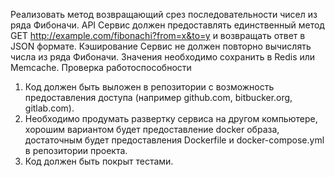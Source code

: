 Реализовать метод возвращающий срез последовательности чисел из ряда Фибоначи.
API
Сервис должен предоставлять единственный метод 
GET http://example.com/fibonachi?from=x&to=y и возвращать ответ в JSON формате.
Кэширование
Сервис не должен повторно вычислять числа из ряда Фибоначи. Значения необходимо сохранить в Redis или Memcache.
Проверка работоспособности
1.	Код должен быть выложен в репозитории с возможность предоставления доступа (например github.com, bitbucker.org, gitlab.com).
2.	Необходимо продумать развертку сервиса на другом компьютере, хорошим вариантом будет предоставление docker образа, достаточным будет предоставления Dockerfile и docker-compose.yml в репозитории проекта.
3.	Код должен быть покрыт тестами.
